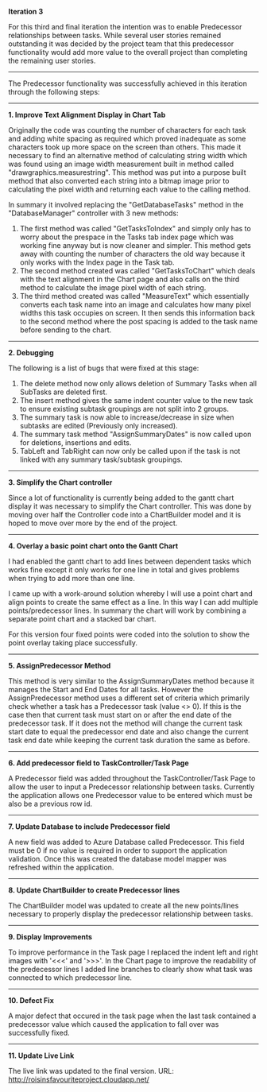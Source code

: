 **Iteration 3**

For this third and final iteration the intention was to enable Predecessor relationships between tasks. While several user stories remained outstanding it was decided by the project team that this predecessor functionality would add more value to the overall project than completing the remaining user stories.

---

The Predecessor functionality was successfully achieved in this iteration through the following steps:

---


**1. Improve Text Alignment Display in Chart Tab**

Originally the code was counting the number of characters for each task and adding white spacing as required which proved inadequate as some characters took up more space on the screen than others. This made it necessary to find an alternative method of calculating string width which was found using an image width measurement built in method called "drawgraphics.measurestring". This method was put into a purpose built method that also converted each string into a bitmap image prior to calculating the pixel width and returning each value to the calling method.

In summary it involved replacing the "GetDatabaseTasks" method in the "DatabaseManager" controller with 3 new methods:
  1. The first method was called "GetTasksToIndex" and simply only has to worry about the prespace in the Tasks tab index page which was working fine anyway but is now cleaner and simpler. This method gets away with counting the number of characters the old way because it only works with the Index page in the Task tab.
  1. The second method created was called "GetTasksToChart" which deals with the text alignment in the Chart page and also calls on the third method to calculate the image pixel width of each         string.
  1. The third method created was called "MeasureText" which essentially converts each task name into an image and calculates how many pixel widths this task occupies on screen. It then sends this information back to the second method where the post spacing is added to the task name before sending to the chart.

---

**2. Debugging**

The following is a list of bugs that were fixed at this stage:

  1. The delete method now only allows deletion of Summary Tasks when all SubTasks are deleted first.
  1. The insert method gives the same indent counter value to the new task to ensure existing subtask groupings are not split into 2 groups.
  1. The summary task is now able to increase/decrease in size when subtasks are edited (Previously only increased).
  1. The summary task method "AssignSummaryDates" is now called upon for deletions, insertions and edits.
  1. TabLeft and TabRight can now only be called upon if the task is not linked with any summary task/subtask groupings.


---


**3. Simplify the Chart controller**

Since a lot of functionality is currently being added to the gantt chart display it was necessary to simplify the Chart controller. This was done by moving over half the Controller code into a ChartBuilder model and it is hoped to move over more by the end of the project.

---

**4. Overlay a basic point chart onto the Gantt Chart**

I had enabled the gantt chart to add lines between dependent tasks which works fine except it only works for one line in total and gives problems when trying to add more than one line.

I came up with a work-around solution whereby I will use a point chart and align points to create the same effect as a line. In this way I can add multiple points/predecessor lines. In summary the chart will work by combining a separate point chart and a stacked bar chart.

For this version four fixed points were coded into the solution to show the point overlay taking place successfully.



---

**5. AssignPredecessor Method**

This method is very similar to the AssignSummaryDates method because it manages the Start and End Dates for all tasks. However the AssignPredecessor method uses a different set of criteria which primarily check whether a task has a Predecessor task (value <> 0). If this is the case then that current task must start on or after the end date of the predecessor task. If it does not the method will change the current task start date to equal the predecessor end date and also change the current task end date while keeping the current task duration the same as before.

---

**6. Add predecessor field to TaskController/Task Page**

A Predecessor field was added throughout the TaskController/Task Page to allow the user to input a Predecessor relationship between tasks. Currently the application allows one Predecessor value to be entered which must be also be a previous row id.

---

**7. Update Database to include Predecessor field**

A new field was added to Azure Database called Predecessor. This field must be 0 if no value is required in order to support the application validation.
Once this was created the database model mapper was refreshed within the application.

---

**8. Update ChartBuilder to create Predecessor lines**

The ChartBuilder model was updated to create all the new points/lines necessary to properly display the predecessor relationship between tasks.


---

**9. Display Improvements**

To improve performance in the Task page I replaced  the indent left and right images with '<<<' and '>>>'. In the Chart page to improve the readability of the predecessor lines I added line branches to clearly show what task was connected to which predecessor line.

---

**10. Defect Fix**

A major defect that occured in the task page when the last task contained a predecessor value which caused the application to fall over was successfully fixed.

---

**11. Update Live Link**

The live link was updated to the final version.
URL: http://roisinsfavouriteproject.cloudapp.net/